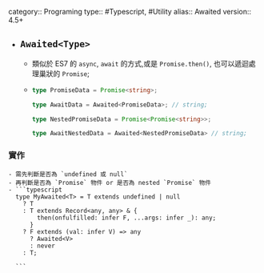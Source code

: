 category:: Programing
type:: #Typescript, #Utility
alias:: Awaited
version:: 4.5+

- ## `Awaited<Type>`
	- 類似於 ES7 的 `async`, `await` 的方式,或是 `Promise.then()`, 也可以遞迴處理巢狀的 `Promise`;
	- ```typescript
	  type PromiseData = Promise<string>;
	  
	  type AwaitData = Awaited<PromiseData>; // string;
	  
	  type NestedPromiseData = Promise<Promise<string>>;
	  
	  type AwaitNestedData = Awaited<NestedPromiseData> // string;
	  ```
### 實作
	- 需先判斷是否為 `undefined 或 null`
	- 再判斷是否為 `Promise` 物件 or 是否為 nested `Promise` 物件
	- ```typescript
	  type MyAwaited<T> = T extends undefined | null
	    ? T
	    : T extends Record<any, any> & {
	        then(onfulfilled: infer F, ...args: infer _): any;
	      }
	    ? F extends (val: infer V) => any
	      ? Awaited<V>
	      : never
	    : T;
	  
	  ```